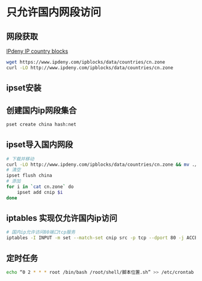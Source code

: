 
# 只允许国内网段访问

## 网段获取

[IPdeny IP country blocks](https://www.ipdeny.com/)

```bash
wget https://www.ipdeny.com/ipblocks/data/countries/cn.zone
curl -LO http://www.ipdeny.com/ipblocks/data/countries/cn.zone

```

## ipset安装

## 创建国内ip网段集合

```bash
pset create china hash:net
```
## ipset导入国内网段

```bash
# 下载并移动
curl -LO http://www.ipdeny.com/ipblocks/data/countries/cn.zone && mv ./cn.zone ~
# 清空
ipset flush china
# 添加
for i in `cat cn.zone` do 
	ipset add cnip $i 
done
```
## iptables 实现仅允许国内ip访问

```bash
# 国内ip允许访问80端口tcp服务
iptables -I INPUT -m set --match-set cnip src -p tcp --dport 80 -j ACCEPT
```

## 定时任务

```bash
echo “0 2 * * * root /bin/bash /root/shell/脚本位置.sh” >> /etc/crontab
```

